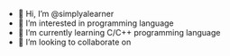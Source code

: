 - 👋 Hi, I’m @simplyalearner
- 👀 I’m interested in programming language
- 🌱 I’m currently learning C/C++ programming language
- 💞️ I’m looking to collaborate on 


<!---
simplyalearner/simplyalearner is a ✨ special ✨ repository because its `README.md` (this file) appears on your GitHub profile.
You can click the Preview link to take a look at your changes.
--->
